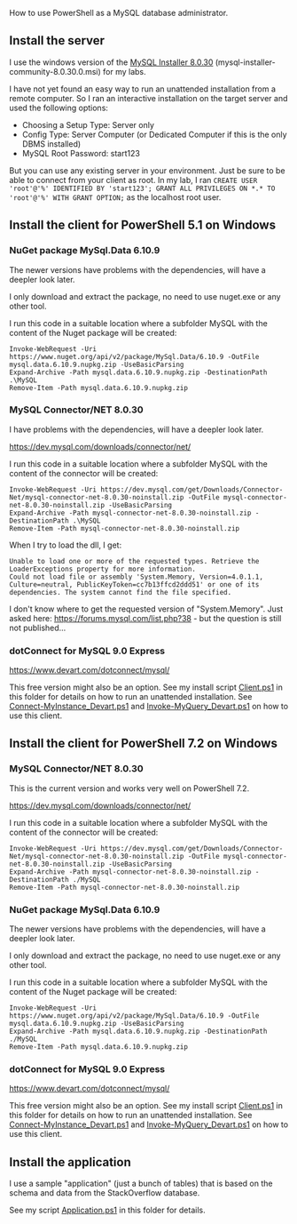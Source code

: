 How to use PowerShell as a MySQL database administrator.

## Install the server

I use the windows version of the [MySQL Installer 8.0.30](https://dev.mysql.com/downloads/installer/) (mysql-installer-community-8.0.30.0.msi) for my labs.

I have not yet found an easy way to run an unattended installation from a remote computer. So I ran an interactive installation on the target server and used the following options:
* Choosing a Setup Type: Server only
* Config Type: Server Computer (or Dedicated Computer if this is the only DBMS installed)
* MySQL Root Password: start123

But you can use any existing server in your environment. Just be sure to be able to connect from your client as root. In my lab, I ran `CREATE USER 'root'@'%' IDENTIFIED BY 'start123'; GRANT ALL PRIVILEGES ON *.* TO 'root'@'%' WITH GRANT OPTION;` as the localhost root user.


## Install the client for PowerShell 5.1 on Windows
 
### NuGet package MySql.Data 6.10.9

The newer versions have problems with the dependencies, will have a deepler look later.

I only download and extract the package, no need to use nuget.exe or any other tool.

I run this code in a suitable location where a subfolder MySQL with the content of the Nuget package will be created:

```
Invoke-WebRequest -Uri https://www.nuget.org/api/v2/package/MySql.Data/6.10.9 -OutFile mysql.data.6.10.9.nupkg.zip -UseBasicParsing
Expand-Archive -Path mysql.data.6.10.9.nupkg.zip -DestinationPath .\MySQL
Remove-Item -Path mysql.data.6.10.9.nupkg.zip
```


### MySQL Connector/NET 8.0.30

I have problems with the dependencies, will have a deepler look later.
 
https://dev.mysql.com/downloads/connector/net/

I run this code in a suitable location where a subfolder MySQL with the content of the connector will be created:

```
Invoke-WebRequest -Uri https://dev.mysql.com/get/Downloads/Connector-Net/mysql-connector-net-8.0.30-noinstall.zip -OutFile mysql-connector-net-8.0.30-noinstall.zip -UseBasicParsing
Expand-Archive -Path mysql-connector-net-8.0.30-noinstall.zip -DestinationPath .\MySQL
Remove-Item -Path mysql-connector-net-8.0.30-noinstall.zip
```

When I try to load the dll, I get:
```
Unable to load one or more of the requested types. Retrieve the LoaderExceptions property for more information.
Could not load file or assembly 'System.Memory, Version=4.0.1.1, Culture=neutral, PublicKeyToken=cc7b13ffcd2ddd51' or one of its dependencies. The system cannot find the file specified.
```

I don't know where to get the requested version of "System.Memory". Just asked here: https://forums.mysql.com/list.php?38 - but the question is still not published...


### dotConnect for MySQL 9.0 Express

https://www.devart.com/dotconnect/mysql/

This free version might also be an option. See my install script [Client.ps1](Client.ps1) in this folder for details on how to run an unattended installation.
See [Connect-MyInstance_Devart.ps1](Connect-MyInstance_Devart.ps1) and [Invoke-MyQuery_Devart.ps1](Invoke-MyQuery_Devart.ps1) on how to use this client.


## Install the client for PowerShell 7.2 on Windows
 
### MySQL Connector/NET 8.0.30

This is the current version and works very well on PowerShell 7.2.

https://dev.mysql.com/downloads/connector/net/

I run this code in a suitable location where a subfolder MySQL with the content of the connector will be created:

```
Invoke-WebRequest -Uri https://dev.mysql.com/get/Downloads/Connector-Net/mysql-connector-net-8.0.30-noinstall.zip -OutFile mysql-connector-net-8.0.30-noinstall.zip -UseBasicParsing
Expand-Archive -Path mysql-connector-net-8.0.30-noinstall.zip -DestinationPath ./MySQL
Remove-Item -Path mysql-connector-net-8.0.30-noinstall.zip
```


### NuGet package MySql.Data 6.10.9

The newer versions have problems with the dependencies, will have a deepler look later.

I only download and extract the package, no need to use nuget.exe or any other tool.

I run this code in a suitable location where a subfolder MySQL with the content of the Nuget package will be created:

```
Invoke-WebRequest -Uri https://www.nuget.org/api/v2/package/MySql.Data/6.10.9 -OutFile mysql.data.6.10.9.nupkg.zip -UseBasicParsing
Expand-Archive -Path mysql.data.6.10.9.nupkg.zip -DestinationPath ./MySQL
Remove-Item -Path mysql.data.6.10.9.nupkg.zip
```


### dotConnect for MySQL 9.0 Express

https://www.devart.com/dotconnect/mysql/

This free version might also be an option. See my install script [Client.ps1](Client.ps1) in this folder for details on how to run an unattended installation. See [Connect-MyInstance_Devart.ps1](Connect-MyInstance_Devart.ps1) and [Invoke-MyQuery_Devart.ps1](Invoke-MyQuery_Devart.ps1) on how to use this client.


## Install the application

I use a sample "application" (just a bunch of tables) that is based on the schema and data from the StackOverflow database.

See my script [Application.ps1](Application.ps1) in this folder for details.
